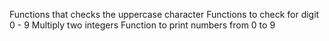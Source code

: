 Functions that checks the uppercase character
Functions to check for digit 0 - 9
Multiply two integers
Function to print numbers from 0 to 9
